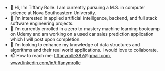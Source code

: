 - 👋 Hi, I’m Tiffany Rolle. I am currently pursuing a M.S. in computer science at Nova Southeastern University.
- 👀 I’m interested in applied artificial intelligence, backend, and full stack software engineering projects.
- 🌱 I’m currently enrolled in a zero to mastery machine learning bootcamp on Udemy and am working on a used car sales prediction application which I will post upon completion.
- 💞️ I’m looking to enhance my knowledge of data structures and algorithms and their real world applications. I would love to collaborate.
- 📫 How to reach me: tiffanyrolle387@gmail.com, www.linkedin.com/in/tiffanymrolle

<!---
T-Rolle387/T-Rolle387 is a ✨ special ✨ repository because its `README.md` (this file) appears on your GitHub profile.
You can click the Preview link to take a look at your changes.
--->
